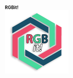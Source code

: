 <p align="center">
<div><b>RGBit!</b></div>
<img src="https://raw.githubusercontent.com/man0s/RGBit/master/logo.png">
</p>
